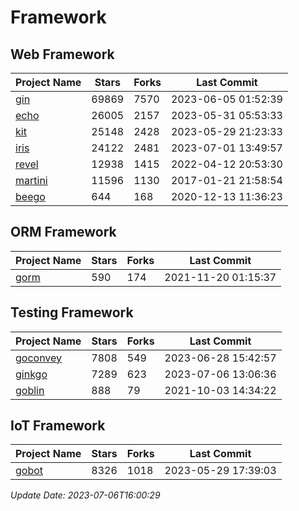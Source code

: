 # Framework

## Web Framework
| Project Name | Stars | Forks | Last Commit |
| ------------ | ----- | ----- | ----------- |
| [gin](https://github.com/gin-gonic/gin) | 69869 | 7570 | 2023-06-05 01:52:39 |
| [echo](https://github.com/labstack/echo) | 26005 | 2157 | 2023-05-31 05:53:33 |
| [kit](https://github.com/go-kit/kit) | 25148 | 2428 | 2023-05-29 21:23:33 |
| [iris](https://github.com/kataras/iris) | 24122 | 2481 | 2023-07-01 13:49:57 |
| [revel](https://github.com/revel/revel) | 12938 | 1415 | 2022-04-12 20:53:30 |
| [martini](https://github.com/go-martini/martini) | 11596 | 1130 | 2017-01-21 21:58:54 |
| [beego](https://github.com/astaxie/beego) | 644 | 168 | 2020-12-13 11:36:23 |

## ORM Framework
| Project Name | Stars | Forks | Last Commit |
| ------------ | ----- | ----- | ----------- |
| [gorm](https://github.com/jinzhu/gorm) | 590 | 174 | 2021-11-20 01:15:37 |

## Testing Framework
| Project Name | Stars | Forks | Last Commit |
| ------------ | ----- | ----- | ----------- |
| [goconvey](https://github.com/smartystreets/goconvey) | 7808 | 549 | 2023-06-28 15:42:57 |
| [ginkgo](https://github.com/onsi/ginkgo) | 7289 | 623 | 2023-07-06 13:06:36 |
| [goblin](https://github.com/franela/goblin) | 888 | 79 | 2021-10-03 14:34:22 |

## IoT Framework
| Project Name | Stars | Forks | Last Commit |
| ------------ | ----- | ----- | ----------- |
| [gobot](https://github.com/hybridgroup/gobot) | 8326 | 1018 | 2023-05-29 17:39:03 |

*Update Date: 2023-07-06T16:00:29*